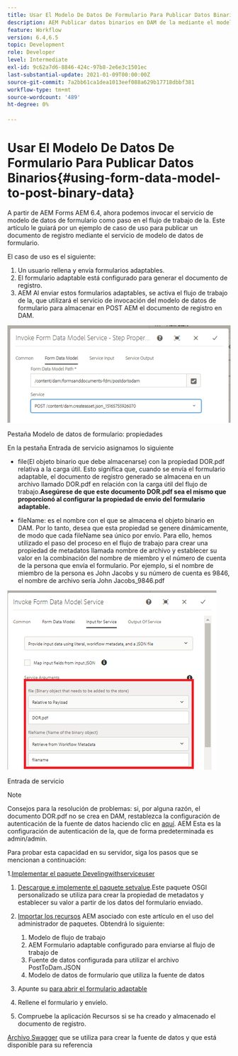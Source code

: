 ```yaml
---
title: Usar El Modelo De Datos De Formulario Para Publicar Datos Binarios
description: AEM Publicar datos binarios en DAM de la mediante el modelo de datos de formulario
feature: Workflow
version: 6.4,6.5
topic: Development
role: Developer
level: Intermediate
exl-id: 9c62a7d6-8846-424c-97b8-2e6e3c1501ec
last-substantial-update: 2021-01-09T00:00:00Z
source-git-commit: 7a2bb61ca1dea1013eef088a629b17718dbbf381
workflow-type: tm+mt
source-wordcount: '489'
ht-degree: 0%

---
```


# Usar El Modelo De Datos De Formulario Para Publicar Datos Binarios{#using-form-data-model-to-post-binary-data}

A partir de AEM Forms AEM 6.4, ahora podemos invocar el servicio de modelo de datos de formulario como paso en el flujo de trabajo de la. Este artículo le guiará por un ejemplo de caso de uso para publicar un documento de registro mediante el servicio de modelo de datos de formulario.

El caso de uso es el siguiente:

1. Un usuario rellena y envía formularios adaptables.
1. El formulario adaptable está configurado para generar el documento de registro.
1. AEM Al enviar estos formularios adaptables, se activa el flujo de trabajo de la, que utilizará el servicio de invocación del modelo de datos de formulario para almacenar en POST AEM el documento de registro en DAM.

![después de hoy](assets/posttodamshot1.png)

Pestaña Modelo de datos de formulario: propiedades

En la pestaña Entrada de servicio asignamos lo siguiente

* file(El objeto binario que debe almacenarse) con la propiedad DOR.pdf relativa a la carga útil. Esto significa que, cuando se envía el formulario adaptable, el documento de registro generado se almacena en un archivo llamado DOR.pdf en relación con la carga útil del flujo de trabajo.**Asegúrese de que este documento DOR.pdf sea el mismo que proporcionó al configurar la propiedad de envío del formulario adaptable.**

* fileName: es el nombre con el que se almacena el objeto binario en DAM. Por lo tanto, desea que esta propiedad se genere dinámicamente, de modo que cada fileName sea único por envío. Para ello, hemos utilizado el paso del proceso en el flujo de trabajo para crear una propiedad de metadatos llamada nombre de archivo y establecer su valor en la combinación del nombre de miembro y el número de cuenta de la persona que envía el formulario. Por ejemplo, si el nombre de miembro de la persona es John Jacobs y su número de cuenta es 9846, el nombre de archivo sería John Jacobs_9846.pdf

![fdmserviceinput](assets/fdminputservice.png)

Entrada de servicio

>[!NOTE]
>
>Consejos para la resolución de problemas: si, por alguna razón, el documento DOR.pdf no se crea en DAM, restablezca la configuración de autenticación de la fuente de datos haciendo clic en [aquí](http://localhost:4502/mnt/overlay/fd/fdm/gui/components/admin/fdmcloudservice/properties.html?item=%2Fconf%2Fglobal%2Fsettings%2Fcloudconfigs%2Ffdm%2Fpostdortodam). AEM Esta es la configuración de autenticación de la, que de forma predeterminada es admin/admin.

Para probar esta capacidad en su servidor, siga los pasos que se mencionan a continuación:

1.[Implementar el paquete Develingwithserviceuser](/help/forms/assets/common-osgi-bundles/DevelopingWithServiceUser.jar)

1. [Descargue e implemente el paquete setvalue](/help/forms/assets/common-osgi-bundles/SetValueApp.core-1.0-SNAPSHOT.jar).Este paquete OSGI personalizado se utiliza para crear la propiedad de metadatos y establecer su valor a partir de los datos del formulario enviado.

1. [Importar los recursos](assets/postdortodam.zip) AEM asociado con este artículo en el uso del administrador de paquetes. Obtendrá lo siguiente:

   1. Modelo de flujo de trabajo
   1. AEM Formulario adaptable configurado para enviarse al flujo de trabajo de
   1. Fuente de datos configurada para utilizar el archivo PostToDam.JSON
   1. Modelo de datos de formulario que utiliza la fuente de datos

1. Apunte su [para abrir el formulario adaptable](http://localhost:4502/content/dam/formsanddocuments/helpx/timeoffrequestform/jcr:content?wcmmode=disabled)
1. Rellene el formulario y envíelo.
1. Compruebe la aplicación Recursos si se ha creado y almacenado el documento de registro.


[Archivo Swagger](http://localhost:4502/conf/global/settings/cloudconfigs/fdm/postdortodam/jcr:content/swaggerFile) que se utiliza para crear la fuente de datos y que está disponible para su referencia
